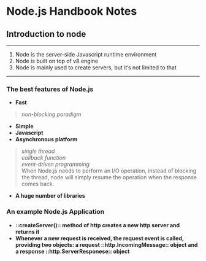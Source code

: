 # Node.js Handbook Notes

## Introduction to node
- - - -
1. Node is the server-side Javascript  runtime environment
2. Node is built on top of v8 engine
3. Node is mainly used to create servers, but it’s not limited to that
- - - -

### The best features of Node.js

* **Fast**
> _non-blocking paradigm_  
* **Simple**
* **Javascript**
* **Asynchronous platform**
> _single thread_  
> _callback function_  
> _event-driven programming_  
> 	When Node.js needs to perform an I/O operation, instead of blocking the thread, node will simply resume the operation when the response comes back.  
* **A huge number of libraries**

### An example Node.js Application

* **::createServer()::  method of http creates a new http server and  returns it**
* **Whenever a new request is received, the request event is called, providing two objects:   a request ::http.IncomingMessage:: object  and a response ::http.ServerResponese:: object**